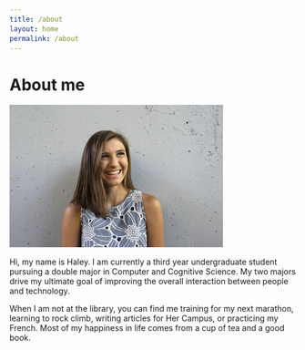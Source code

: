 ```yaml
---
title: /about
layout: home
permalink: /about
---
```


# About me  

![Self Portrait](/haley4.jpg)


Hi, my name is Haley. I am currently a third year undergraduate student pursuing a double major in Computer and Cognitive Science. My two majors drive my ultimate goal of improving the overall interaction between people and technology.  


When I am not at the library, you can find me training for my next marathon, learning to rock climb, writing articles for Her Campus, or practicing my French. Most of my happiness in life comes from a cup of tea and a good book.
